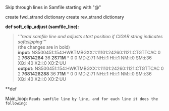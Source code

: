 Skip through lines in Samfile starting with "@"

create fwd_strand dictionary
create rev_strand dictionary

**def soft_clip_adjust (samfile_line):**
> *'''read samfile line and adjusts start position if CIGAR string indicates softclipping'''* \
  (the changes are in bold) \
  **input:**  NS500451:154:HWKTMBGXX:1:11101:24260:1121:CTGTTCAC	0	2	**76814284**	36	**2S71M**	*	0	0	<sequence>	MD:Z:71	NH:i:1	HI:i:1	NM:i:0	SM:i:36	XQ:i:40	X2:i:0	XO:Z:UU \
  **output:** NS500451:154:HWKTMBGXX:1:11101:24260:1121:CTGTTCAC	0	2	**7681428288**	36	**71M**	*	0	0	<sequence>	MD:Z:71	NH:i:1	HI:i:1	NM:i:0	SM:i:36	XQ:i:40	X2:i:0	XO:Z:UU 

**def
  
  
Main_loop:
  `Reads samfile line by line, and for each line it does the following:`
